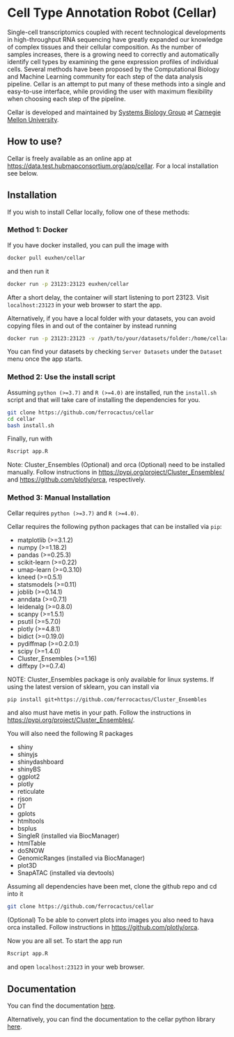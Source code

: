 <h1>Cell Type Annotation Robot (Cellar)</h1>

Single-cell transcriptomics coupled with recent technological
developments in high-throughput RNA sequencing have greatly
expanded our knowledge of complex tissues and their cellular
composition. As the number of samples increases, there is a
growing need to correctly and automatically identify cell
types by examining the gene expression profiles of individual
cells. Several methods have been proposed by the Computational
Biology and Machine Learning community for each step of the data
analysis pipeline. Cellar is an attempt to put many of these methods
into a single and easy-to-use interface, while providing the user
with maximum flexibility when choosing each step of the pipeline.

Cellar is developed and maintained by <a href="http://www.sb.cs.cmu.edu/"
    target="_blank">Systems Biology Group</a> at
    <a href="https://www.cmu.edu/" target="_blank">Carnegie Mellon University</a>.

<h2>How to use?</h2>
Cellar is freely available as an online app at
<a href="https://data.test.hubmapconsortium.org/app/cellar" target="_blank">
https://data.test.hubmapconsortium.org/app/cellar</a>. For a local
installation see below.

<h2>Installation</h2>
If you wish to install Cellar locally, follow one of these methods:

<h3>Method 1: Docker</h3>
If you have docker installed, you can pull the image with

```bash
docker pull euxhen/cellar
```

and then run it

```bash
docker run -p 23123:23123 euxhen/cellar
```

After a short delay, the container will start listening to port 23123.
Visit `localhost:23123` in your web browser to start the app.

Alternatively, if you have a local folder with your datasets,
you can avoid copying files in and out of the container by
instead running

```bash
docker run -p 23123:23123 -v /path/to/your/datasets/folder:/home/cellar/datasets/server euxhen/cellar
```

You can find your datasets by checking `Server Datasets` under
the `Dataset` menu once the app starts.

<h3>Method 2: Use the install script</h3>

Assuming `python (>=3.7)` and `R (>=4.0)` are installed, run the `install.sh` script
and that will take care of installing the dependencies for you.

```bash
git clone https://github.com/ferrocactus/cellar
cd cellar
bash install.sh
```

Finally, run with
```bash
Rscript app.R
```

Note: Cluster_Ensembles (Optional) and orca (Optional) need to be installed manually.
Follow instructions in <a href="https://pypi.org/project/Cluster_Ensembles/" target="_blank">
https://pypi.org/project/Cluster_Ensembles/</a> and
<a href="https://github.com/plotly/orca" target="_blank">https://github.com/plotly/orca</a>,
respectively.

<h3>Method 3: Manual Installation</h3>

Cellar requires `python (>=3.7)` and `R (>=4.0)`.

Cellar requires the following python packages that can be installed via `pip`:

* matplotlib (>=3.1.2)
* numpy (>=1.18.2)
* pandas (>=0.25.3)
* scikit-learn (>=0.22)
* umap-learn (>=0.3.10)
* kneed (>=0.5.1)
* statsmodels (>=0.11)
* joblib (>=0.14.1)
* anndata (>=0.7.1)
* leidenalg (>=0.8.0)
* scanpy (>=1.5.1)
* psutil (>=5.7.0)
* plotly (>=4.8.1)
* bidict (>=0.19.0)
* pydiffmap (>=0.2.0.1)
* scipy (>=1.4.0)
* Cluster_Ensembles (>=1.16)
* diffxpy (>=0.7.4)

NOTE: Cluster_Ensembles package is only available for linux systems.
If using the latest version of sklearn, you can install via

```bash
pip install git+https://github.com/ferrocactus/Cluster_Ensembles
```
and also must have metis in your path. Follow the instructions in
<a href="https://pypi.org/project/Cluster_Ensembles/" target="_blank">
https://pypi.org/project/Cluster_Ensembles/</a>.

You will also need the following R packages

* shiny
* shinyjs
* shinydashboard
* shinyBS
* ggplot2
* plotly
* reticulate
* rjson
* DT
* gplots
* htmltools
* bsplus
* SingleR (installed via BiocManager)
* htmlTable
* doSNOW
* GenomicRanges (installed via BiocManager)
* plot3D
* SnapATAC (installed via devtools)

Assuming all dependencies have been met, clone the github repo
and cd into it

```bash
git clone https://github.com/ferrocactus/cellar
```

(Optional) To be able to convert plots into images
you also need to hava orca installed. Follow instructions in
<a href="https://github.com/plotly/orca" target="_blank">
https://github.com/plotly/orca</a>.

Now you are all set. To start the app run

```bash
Rscript app.R
```

and open `localhost:23123` in your web browser.

<h2>Documentation</h2>

You can find the documentation <a href="doc/cellar_guide.md" target="_blank">here</a>.

Alternatively, you can find the documentation to the cellar python library <a href="doc/cellar_python_guide.rst" target="_blank">here</a>.
